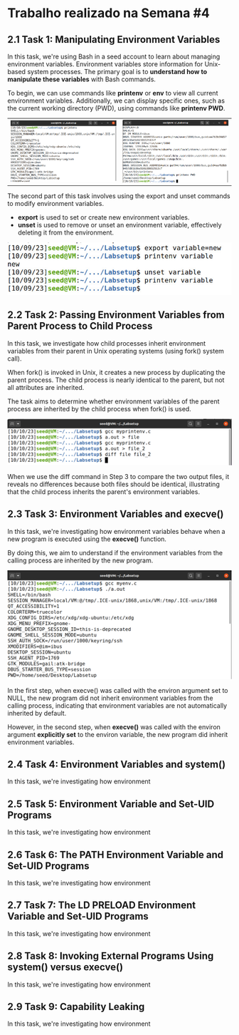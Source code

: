 # Trabalho realizado na Semana #4

## 2.1 Task 1: Manipulating Environment Variables

In this task, we're using Bash in a seed account to learn about managing environment variables. Environment variables store information for Unix-based system processes. The primary goal is to **understand how to manipulate these variables** with Bash commands.

To begin, we can use commands like **printenv** or **env** to view all current environment variables. Additionally, we can display specific ones, such as the current working directory (PWD), using commands like **printenv PWD**.
<table>
  <tr>
    <td><img src="screenshots/2.1__1_.png" alt="Image 2.1_1"></td>
    <td><img src="screenshots/2.1__2_.png" alt="Image 2.1_2"></td>
  </tr>
</table>

The second part of this task involves using the export and unset commands to modify environment variables.
- **export** is used to set or create new environment variables.
- **unset** is used to remove or unset an environment variable, effectively deleting it from the environment.

<img src="screenshots/2.1__3_.jpg" alt="Image 2.1_3">


## 2.2 Task 2: Passing Environment Variables from Parent Process to Child Process

In this task, we investigate how child processes inherit environment variables from their parent in Unix operating systems (using fork() system call). 

When fork() is invoked in Unix, it creates a new process by duplicating the parent process. The child process is nearly identical to the parent, but not all attributes are inherited.

The task aims to determine whether environment variables of the parent process are inherited by the child process when fork() is used.

<img src="screenshots/2.2__1_.png" alt="Image 2.2_1">

When we use the diff command in Step 3 to compare the two output files, it reveals no differences because both files should be identical, illustrating that the child process inherits the parent's environment variables.


## 2.3 Task 3: Environment Variables and execve()

In this task, we're investigating how environment variables behave when a new program is executed using the **execve()** function.

By doing this, we aim to understand if the environment variables from the calling process are inherited by the new program.

<img src="screenshots/2.3__1_.png" alt="Image 2.3_1">

In the first step, when execve() was called with the environ argument set to NULL, the new program did not inherit environment variables from the calling process, indicating that environment variables are not automatically inherited by default. 

However, in the second step, when **execve()** was called with the environ argument **explicitly set** to the environ variable, the new program did inherit environment variables.


## 2.4 Task 4: Environment Variables and system()

In this task, we're investigating how environment 


## 2.5 Task 5: Environment Variable and Set-UID Programs

In this task, we're investigating how environment 


## 2.6 Task 6: The PATH Environment Variable and Set-UID Programs

In this task, we're investigating how environment 


## 2.7 Task 7: The LD PRELOAD Environment Variable and Set-UID Programs

In this task, we're investigating how environment 


## 2.8 Task 8: Invoking External Programs Using system() versus execve()

In this task, we're investigating how environment 


## 2.9 Task 9: Capability Leaking

In this task, we're investigating how environment 
